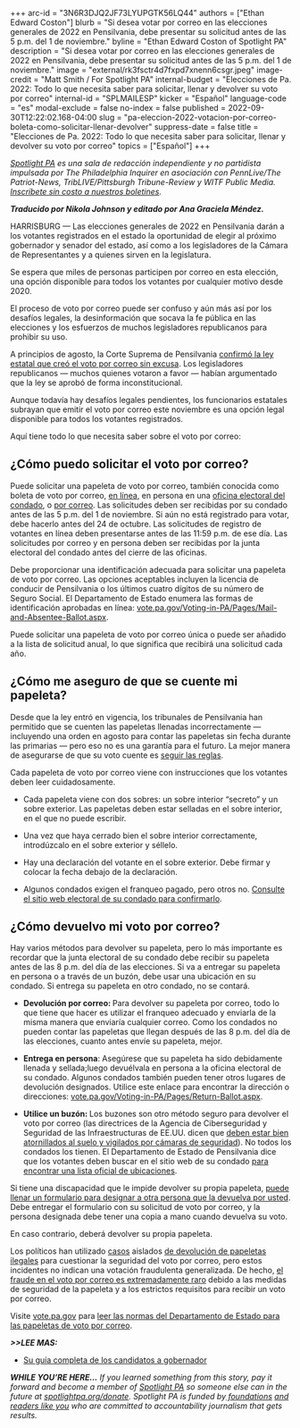 +++
arc-id = "3N6R3DJQ2JF73LYUPGTK56LQ44"
authors = ["Ethan Edward Coston"]
blurb = "Si desea votar por correo en las elecciones generales de 2022 en Pensilvania, debe presentar su solicitud antes de las 5 p.m. del 1 de noviembre."
byline = "Ethan Edward Coston of Spotlight PA"
description = "Si desea votar por correo en las elecciones generales de 2022 en Pensilvania, debe presentar su solicitud antes de las 5 p.m. del 1 de noviembre."
image = "external/rk3fsctr4d7fxpd7xnenn6csgr.jpeg"
image-credit = "Matt Smith / For Spotlight PA"
internal-budget = "Elecciones de Pa. 2022: Todo lo que necesita saber para solicitar, llenar y devolver su voto por correo"
internal-id = "SPLMAILESP"
kicker = "Español"
language-code = "es"
modal-exclude = false
no-index = false
published = 2022-09-30T12:22:02.168-04:00
slug = "pa-eleccion-2022-votacion-por-correo-boleta-como-solicitar-llenar-devolver"
suppress-date = false
title = "Elecciones de Pa. 2022: Todo lo que necesita saber para solicitar, llenar y devolver su voto por correo"
topics = ["Español"]
+++

<a href="https://www.spotlightpa.org/"><i>Spotlight PA</i></a><i> es una sala de redacción independiente y no partidista impulsada por The Philadelphia Inquirer en asociación con PennLive/The Patriot-News, TribLIVE/Pittsburgh Tribune-Review y WITF Public Media. </i><a href="https://www.spotlightpa.org/newsletters"><i>Inscríbete sin costo a nuestros boletines</i></a><i>.</i>

<i><b>Traducido por Nikola Johnson y editado por Ana Graciela Méndez.</b></i>

HARRISBURG — Las elecciones generales de 2022 en Pensilvania darán a los votantes registrados en el estado la oportunidad de elegir al próximo gobernador y senador del estado, así como a los legisladores de la Cámara de Representantes y a quienes sirven en la legislatura.

Se espera que miles de personas participen por correo en esta elección, una opción disponible para todos los votantes por cualquier motivo desde 2020.

El proceso de voto por correo puede ser confuso y aún más así por los desafíos legales, la desinformación que socava la fe pública en las elecciones y los esfuerzos de muchos legisladores republicanos para prohibir su uso.

A principios de agosto, la Corte Suprema de Pensilvania <a href="https://www.spotlightpa.org/news/2022/08/pa-mail-voting-law-uphelp-state-supreme-court/">confirmó la ley estatal que creó el voto por correo sin excusa</a>. Los legisladores republicanos — muchos quienes votaron a favor — habían argumentado que la ley se aprobó de forma inconstitucional.

Aunque todavía hay desafíos legales pendientes, los funcionarios estatales subrayan que emitir el voto por correo este noviembre es una opción legal disponible para todos los votantes registrados.

Aquí tiene todo lo que necesita saber sobre el voto por correo:

## ¿Cómo puedo solicitar el voto por correo?

Puede solicitar una papeleta de voto por correo, también conocida como boleta de voto por correo, <a href="https://www.pavoterservices.pa.gov/OnlineAbsenteeApplication/#/OnlineAbsenteeBegin">en línea</a>, en persona en una <a href="https://www.vote.pa.gov/Resources/Pages/Contact-Your-Election-Officials.aspx">oficina electoral del condado</a>, o <a href="https://paebrprod.powerappsportals.us/EBR/DOS/VotesPA-Paper-Application/">por correo</a>. Las solicitudes deben ser recibidas por su condado antes de las 5 p.m. del 1 de noviembre. Si aún no está registrado para votar, debe hacerlo antes del 24 de octubre. Las solicitudes de registro de votantes en línea deben presentarse antes de las 11:59 p.m. de ese día. Las solicitudes por correo y en persona deben ser recibidas por la junta electoral del condado antes del cierre de las oficinas.

Debe proporcionar una identificación adecuada para solicitar una papeleta de voto por correo. Las opciones aceptables incluyen la licencia de conducir de Pensilvania o los últimos cuatro dígitos de su número de Seguro Social. El Departamento de Estado enumera las formas de identificación aprobadas en línea: <a href="https://www.vote.pa.gov/Voting-in-PA/Pages/Mail-and-Absentee-Ballot.aspx">vote.pa.gov/Voting-in-PA/Pages/Mail-and-Absentee-Ballot.aspx</a>.

Puede solicitar una papeleta de voto por correo única o puede ser añadido a la lista de solicitud anual, lo que significa que recibirá una solicitud cada año.

## ¿Cómo me aseguro de que se cuente mi papeleta?

Desde que la ley entró en vigencia, los tribunales de Pensilvania han permitido que se cuenten las papeletas llenadas incorrectamente — incluyendo una orden en agosto para contar las papeletas sin fecha durante las primarias — pero eso no es una garantía para el futuro. La mejor manera de asegurarse de que su voto cuente es <a href="https://www.vote.pa.gov/Voting-in-PA/Pages/Mail-and-Absentee-Ballot.aspx">seguir las reglas</a>.

Cada papeleta de voto por correo viene con instrucciones que los votantes deben leer cuidadosamente.

- Cada papeleta viene con dos sobres: un sobre interior “secreto” y un sobre exterior. Las papeletas deben estar selladas en el sobre interior, en el que no puede escribir.

- Una vez que haya cerrado bien el sobre interior correctamente, introdúzcalo en el sobre exterior y séllelo.

- Hay una declaración del votante en el sobre exterior. Debe firmar y colocar la fecha debajo de la declaración.

- Algunos condados exigen el franqueo pagado, pero otros no. <a href="https://www.vote.pa.gov/Resources/Pages/Contact-Your-Election-Officials.aspx">Consulte el sitio web electoral de su condado para confirmarlo</a>.

## ¿Cómo devuelvo mi voto por correo?

Hay varios métodos para devolver su papeleta, pero lo más importante es recordar que la junta electoral de su condado debe recibir su papeleta antes de las 8 p.m. del día de las elecciones. Si va a entregar su papeleta en persona o a través de un buzón, debe usar una ubicación en su condado. Si entrega su papeleta en otro condado, no se contará.

- <b>Devolución por correo: </b>Para devolver su papeleta por correo, todo lo que tiene que hacer es utilizar el franqueo adecuado y enviarla de la misma manera que enviaría cualquier correo. Como los condados no pueden contar las papeletas que llegan después de las 8 p.m. del día de las elecciones, cuanto antes envíe su papeleta, mejor.

- <b>Entrega en persona</b>: Asegúrese que su papeleta ha sido debidamente llenada y sellada;luego devuélvala en persona a la oficina electoral de su condado. Algunos condados también pueden tener otros lugares de devolución designados. Utilice este enlace para encontrar la dirección o direcciones: <a href="https://www.vote.pa.gov/Voting-in-PA/Pages/Return-Ballot.aspx">vote.pa.gov/Voting-in-PA/Pages/Return-Ballot.aspx</a>.

- <b>Utilice un buzón: </b>Los buzones son otro método seguro para devolver el voto por correo (las directrices de la Agencia de Ciberseguridad y Seguridad de las Infraestructuras de EE.UU. dicen que <a href="https://www.eac.gov/sites/default/files/electionofficials/vbm/Ballot_Drop_Box.pdf">deben estar bien atornillados al suelo y vigilados por cámaras de seguridad</a>). No todos los condados los tienen. El Departamento de Estado de Pensilvania dice que los votantes deben buscar en el sitio web de su condado <a href="https://www.vote.pa.gov/Resources/Pages/Contact-Your-Election-Officials.aspx">para encontrar una lista oficial de ubicaciones</a>.

Si tiene una discapacidad que le impide devolver su propia papeleta, <a href="https://www.vote.pa.gov/Voting-in-PA/Pages/Accessible-Voting.aspx">puede llenar un formulario para designar a otra persona que la devuelva por usted</a>. Debe entregar el formulario con su solicitud de voto por correo, y la persona designada debe tener una copia a mano cuando devuelva su voto.

En caso contrario, deberá devolver su propia papeleta.

Los políticos han utilizado <a href="https://www.mcall.com/news/pennsylvania/mc-nws-pa-lehigh-ballot-drop-box-investigation-20220404-wk4ug6j25fgtffuhiwrxnai2ne-story.html">casos</a> aislados <a href="https://www.mcall.com/news/pennsylvania/mc-nws-pa-lehigh-ballot-drop-box-investigation-20220404-wk4ug6j25fgtffuhiwrxnai2ne-story.html">de devolución de papeletas ilegales</a> para cuestionar la seguridad del voto por correo, pero estos incidentes no indican una votación fraudulenta generalizada. De hecho, <a href="https://www.cisa.gov/rumorcontrol">el fraude en el voto por correo es extremadamente raro</a> debido a las medidas de seguridad de la papeleta y a los estrictos requisitos para recibir un voto por correo.

Visite <a href="https://www.vote.pa.gov/">vote.pa.gov</a> para <a href="https://www.vote.pa.gov/Voting-in-PA/Pages/Mail-and-Absentee-Ballot.aspx">leer las normas del Departamento de Estado para las papeletas de voto por correo</a>.

<i><b>&gt;&gt;LEE MAS:</b></i>

- <a href="https://www.spotlightpa.org/news/2022/09/pa-elecci%C3%B3n-2022-mastriano-shapiro-gobernador-candidatura-completa-gu%C3%ADa/" target="_blank">Su guía completa de los candidatos a gobernador</a>

<i><b>WHILE YOU’RE HERE...</b></i><i> If you learned something from this story, pay it forward and become a member of </i><a href="https://www.spotlightpa.org/"><i>Spotlight PA</i></a><i> so someone else can in the future at </i><a href="http://spotlightpa.org/donate"><i>spotlightpa.org/donate</i></a><i>. Spotlight PA is funded by</i><a href="https://www.spotlightpa.org/support"><i> foundations</i></a><i> </i><a href="https://www.spotlightpa.org/support"><i>and readers like you</i></a><i> who are committed to accountability journalism that gets results.</i>
